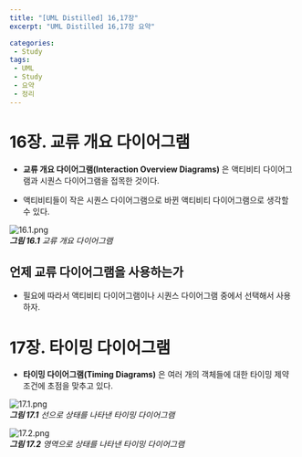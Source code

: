 ```yaml
---
title: "[UML Distilled] 16,17장"
excerpt: "UML Distilled 16,17장 요약"

categories:
 - Study
tags:
 - UML
 - Study
 - 요약
 - 정리
---
```




# 16장. 교류 개요 다이어그램

* **교류 개요 다이어그램(Interaction Overview Diagrams)** 은 액티비티 다이어그램과 시퀀스 다이어그램을 접목한 것이다.

* 액티비티들이 작은 시퀀스 다이어그램으로 바뀐 액티비티 다이어그램으로 생각할 수 있다.

![16.1.png](https://i.imgur.com/no9NCxB.png)<br> <i>**그림 16.1** 교류 개요 다이어그램</i>



## 언제 교류 다이어그램을 사용하는가

* 필요에 따라서 액티비티 다이어그램이나 시퀀스 다이어그램 중에서 선택해서 사용하자.



# 17장. 타이밍 다이어그램

* **타이밍 다이어그램(Timing Diagrams)** 은 여러 개의 객체들에 대한 타이밍 제약 조건에 초점을 맞추고 있다.

![17.1.png](https://i.imgur.com/N4ZXyge.png)
<br><i>**그림 17.1** 선으로 상태를 나타낸 타이밍 다이어그램</i>

![17.2.png](https://i.imgur.com/yN7Vs4q.png)
<br><i>**그림 17.2** 영역으로 상태를 나타낸 타이밍 다이어그램</i>

